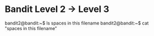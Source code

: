 # Bandit Level 2 → Level 3

bandit2@bandit:~$ ls
spaces in this filename
bandit2@bandit:~$ cat "spaces in this filename"

